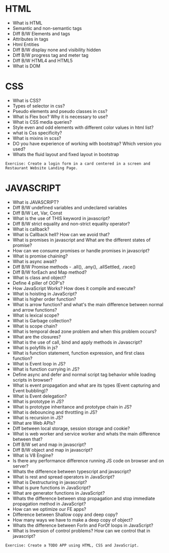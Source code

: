 HTML
===============================================================
- What is HTML
- Semantic and non-semantic tags
- Diff B/W Elements and tags
- Attributes in tags
- Html Entities
- Diff B/W display none and visibility hidden 
- Diff B/W progress tag and meter tag
- Diff B/W HTML4 and HTML5
- What is DOM


CSS
===============================================================
- What is CSS?
- Types of selector in css?
- Pseudo elements and pseudo classes in css?
- What is Flex box? Why it is necessary to use?
- What is CSS media queries?
- Style even and odd elements with different color values in html list?
- what is Css specificity?
- What is mixins in scss?
- DO you have experience of working with bootstrap? Which version you used?
- Whats the fluid layout and fixed layout in bootstrap   

```
Exercise: Create a login form in a card centered in a screen and Restaurant Website Landing Page.
```


JAVASCRIPT
===============================================================
- What is JAVASCRIPT?
- Diff B/W undefined variables and undeclared variables
- Diff B/W Let, Var, Const
- What is the use of THIS keyword in javascript?
- Diff B/W strict equality and non-strict equality operator?
- What is callback?
- What is Callback hell? How can we avoid that?
- What is promises in javascript and What are the different states of promise?
- How can we consume promises or handle promises in javascript?
- What is promise chaining?
- What is async await?
- Diff B/W Promise methods - .all(), .any(), .allSettled, .race()
- Diff B/W forEach and Map method?
- What is class and object?
- Define 4 piller of OOP's?
- How JavaScript Works? How does it compile and execute?
- What is hoisting in JavaScript?
- What is higher order function?
- What is arrow function? and what's the main difference between normal and arrow functions?
- What is lexical scope?
- What is Garbage collection?
- What is scope chain?
- What is temporal dead zone problem and when this problem occurs?
- What are the closures?
- What is the use of call, bind and apply methods in Javascript?
- What is polyfills in js?
- What is function statement, function expression, and first class function?
- What is Event loop in JS?
- What is function currying in JS?
- Define async and defer and normal script tag behavior while loading scripts in browser?
- What is event propagation and what are its types (Event capturing and Event bubbling)?
- What is Event delegation?
- What is prototype in JS?
- What is prototype inheritance and prototype chain in JS?
- What is debouncing and throttling in JS?
- What is recursion in JS?
- What are Web APIs?
- Diff between local storage, session storage and cookie?
- What is web worker and service worker and whats the main difference between that?
- Diff B/W set and map in javascript?
- Diff B/W object and map in javascript?
- What is V8 Engine?
- Is there any performance difference running JS code on browser and on server?
- Whats the difference between typescript and javascript?
- What is rest and spread operators in JavaScript?
- What is Destructuring in javascript?
- What is pure functions in JavaScript?
- What are generator functions in JavaScript?
- Whats the difference between stop propagation and stop immediate propagation method in JavaScript?
- How can we optimize our FE apps?
- Difference between Shallow copy and deep copy?
- How many ways we have to make a deep copy of object?
- Whats the difference between ForIn and ForOf loops in JavaScript?
- What is Inversion of control problems? How can we control that in javascript?


```
Exercise: Create a TODO APP using HTML, CSS and JavaScript.
```